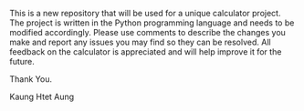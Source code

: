 This is a new repository that will be used for a unique calculator project. The project is written in the Python programming language and needs to be modified accordingly. Please use comments to describe the changes you make and report any issues you may find so they can be resolved. All feedback on the calculator is appreciated and will help improve it for the future.

Thank You.

Kaung Htet Aung
